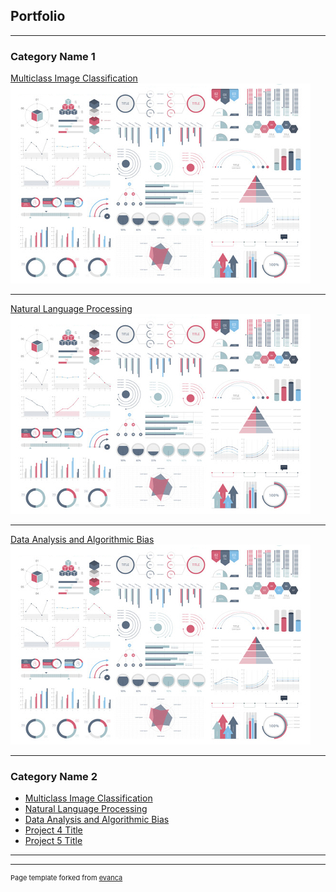 ## Portfolio

---

### Category Name 1 

[Multiclass Image Classification](/sample_page)
<img src="images/dummy_thumbnail.jpg?raw=true"/>

---
[Natural Language Processing](/pdf/sample_presentation.pdf)
<img src="images/dummy_thumbnail.jpg?raw=true"/>

---
[Data Analysis and Algorithmic Bias](http://example.com/)
<img src="images/dummy_thumbnail.jpg?raw=true"/>

---

### Category Name 2

- [Multiclass Image Classification](https://github.com/larandrup/larandrup.github.io/tree/master/multiclass_image_classification)
- [Natural Language Processing](http://example.com/)
- [Data Analysis and Algorithmic Bias](http://example.com/)
- [Project 4 Title](http://example.com/)
- [Project 5 Title](http://example.com/)

---




---
<p style="font-size:11px">Page template forked from <a href="https://github.com/evanca/quick-portfolio">evanca</a></p>
<!-- Remove above link if you don't want to attibute -->
